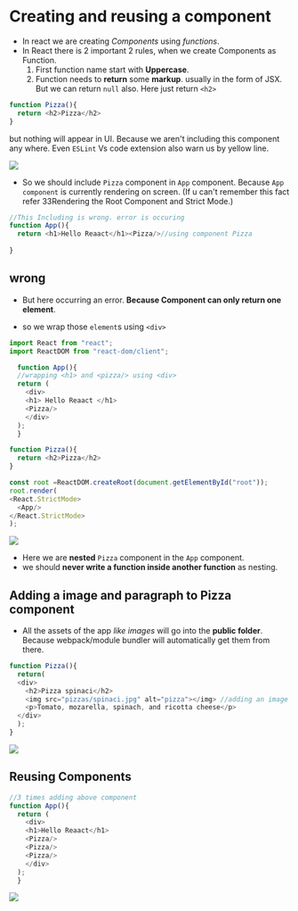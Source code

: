 # Creating and reusing a component

* In react we are creating *Components* using *functions*.
* In React there is 2 important 2 rules, when we create Components as Function.
  1. First function name start with **Uppercase**.
  2. Function needs to **return** some **markup**. usually in the form of JSX. But we can return `null` also. Here just return `<h2>`
```js
function Pizza(){
  return <h2>Pizza</h2>
}
```
but nothing will appear in UI. Because we aren't including this component any where. Even `ESLint` Vs code extension also warn us by yellow line.

![](assets/Screenshot%202023-08-09%20222440.png)

* So we should include `Pizza` component in `App` component. Because `App component` is currently rendering on screen. (If u can't remember this fact refer 33Rendering the Root Component and Strict Mode.)

```js
//This Including is wrong. error is occuring
function App(){
  return <h1>Hello Reaact</h1><Pizza/>//using component Pizza
  
}
```
<h2>wrong</h2>

* But here occurring an error. **Because Component can only return one element**.

* so we wrap those `element`s using `<div>`
  
  
```js
import React from "react";
import ReactDOM from "react-dom/client";

  function App(){
  //wrapping <h1> and <pizza/> using <div>
  return (
    <div>
    <h1> Hello Reaact </h1> 
    <Pizza/>
    </div>
  );
  }

function Pizza(){
  return <h2>Pizza</h2>
}

const root =ReactDOM.createRoot(document.getElementById("root"));
root.render(
<React.StrictMode>
  <App/>
</React.StrictMode>
);
```
![](assets/Screenshot%202023-08-09%20231134.png)
* Here we are **nested** `Pizza` component in the `App` component. 
* we should **never write a function inside another function** as nesting.

## Adding a image and paragraph to Pizza component 
* All the assets of the app *like images* will go into the **public folder**. Because webpack/module bundler will automatically get them from there.

```js
function Pizza(){
  return( 
  <div>  
    <h2>Pizza spinaci</h2>
    <img src="pizzas/spinaci.jpg" alt="pizza"></img> //adding an image
    <p>Tomato, mozarella, spinach, and ricotta cheese</p>
  </div>
  );
}
```
![](assets/Screenshot%202023-08-09%20234210.png)
## Reusing Components

```js
//3 times adding above component
function App(){
  return (
    <div>
    <h1>Hello Reaact</h1>
    <Pizza/>
    <Pizza/>
    <Pizza/>
    </div>
  );
  }

```

![](assets/Screenshot%202023-08-09%20234548.png)
